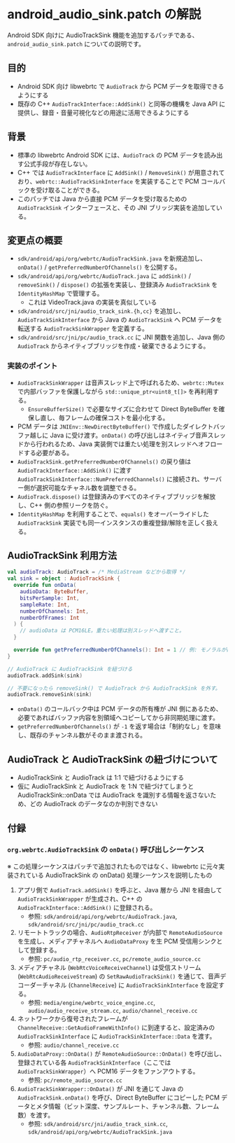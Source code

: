 # android_audio_sink.patch の解説

Android SDK 向けに AudioTrackSink 機能を追加するパッチである、`android_audio_sink.patch` についての説明です。

## 目的

- Android SDK 向け libwebrtc で `AudioTrack` から PCM データを取得できるようにする
- 既存の C++ `AudioTrackInterface::AddSink()` と同等の機構を Java API に提供し、録音・音量可視化などの用途に活用できるようにする

## 背景

- 標準の libwebrtc Android SDK には、`AudioTrack` の PCM データを読み出す公式手段が存在しない。
- C++ では `AudioTrackInterface` に `AddSink()` / `RemoveSink()` が用意されており、`webrtc::AudioTrackSinkInterface` を実装することで PCM コールバックを受け取ることができる。
- このパッチでは Java から直接 PCM データを受け取るための `AudioTrackSink` インターフェースと、その JNI ブリッジ実装を追加している。

## 変更点の概要

- `sdk/android/api/org/webrtc/AudioTrackSink.java` を新規追加し、`onData()` / `getPreferredNumberOfChannels()` を公開する。
- `sdk/android/api/org/webrtc/AudioTrack.java` に `addSink()` / `removeSink()` / `dispose()` の拡張を実装し、登録済み `AudioTrackSink` を `IdentityHashMap` で管理する。
  - これは VideoTrack.java の実装を真似している
- `sdk/android/src/jni/audio_track_sink.{h,cc}` を追加し、`AudioTrackSinkInterface` から Java の `AudioTrackSink` へ PCM データを転送する `AudioTrackSinkWrapper` を定義する。
- `sdk/android/src/jni/pc/audio_track.cc` に JNI 関数を追加し、Java 側の `AudioTrack` からネイティブブリッジを作成・破棄できるようにする。

### 実装のポイント

- `AudioTrackSinkWrapper` は音声スレッド上で呼ばれるため、`webrtc::Mutex` で内部バッファを保護しながら `std::unique_ptr<uint8_t[]>` を再利用する。
  - `EnsureBufferSize()` で必要なサイズに合わせて Direct ByteBuffer を確保し直し、毎フレームの確保コストを最小化する。
- PCM データは `JNIEnv::NewDirectByteBuffer()` で作成したダイレクトバッファ越しに Java に受け渡す。`onData()` の呼び出しはネイティブ音声スレッドから行われるため、Java 実装側では重たい処理を別スレッドへオフロードする必要がある。
- `AudioTrackSink.getPreferredNumberOfChannels()` の戻り値は `AudioTrackInterface::AddSink()` に渡す `AudioTrackSinkInterface::NumPreferredChannels()` に接続され、サーバー側が選択可能なチャネル数を調整できる。
- `AudioTrack.dispose()` は登録済みのすべてのネイティブブリッジを解放し、C++ 側の参照リークを防ぐ。
- `IdentityHashMap` を利用することで、`equals()` をオーバーライドした `AudioTrackSink` 実装でも同一インスタンスの重複登録/解除を正しく扱える。

## AudioTrackSink 利用方法

```kotlin
val audioTrack: AudioTrack = /* MediaStream などから取得 */
val sink = object : AudioTrackSink {
  override fun onData(
    audioData: ByteBuffer,
    bitsPerSample: Int,
    sampleRate: Int,
    numberOfChannels: Int,
    numberOfFrames: Int
  ) {
    // audioData は PCM16LE。重たい処理は別スレッドへ渡すこと。
  }

  override fun getPreferredNumberOfChannels(): Int = 1 // 例: モノラルが欲しい場合
}

// AudioTrack に AudioTrackSink を紐づける
audioTrack.addSink(sink)

// 不要になったら removeSink() で AudioTrack から AudioTrackSink を外す。
audioTrack.removeSink(sink)
```

- `onData()` のコールバック中は PCM データの所有権が JNI 側にあるため、必要であればバッファ内容を別領域へコピーしてから非同期処理に渡す。
- `getPreferredNumberOfChannels()` が `-1` を返す場合は「制約なし」を意味し、既存のチャンネル数がそのまま渡される。

## AudioTrack と AudioTrackSink の紐づけについて

- AudioTrackSink と AudioTrack は 1:1 で紐づけるようにする
- 仮に AudioTrackSink と AudioTrack を 1:N で紐づけてしまうと AudioTrackSink::onData では AudioTrack を識別する情報を返さないため、どの AudioTrack のデータなのか判別できない

## 付録

### `org.webrtc.AudioTrackSink` の `onData()` 呼び出しシーケンス

※ この処理シーケンスはパッチで追加されたものではなく、libwebrtc に元々実装されている AudioTrackSink の onData() 処理シーケンスを説明したもの

1. アプリ側で `AudioTrack.addSink()` を呼ぶと、Java 層から JNI を経由して `AudioTrackSinkWrapper` が生成され、C++ の `AudioTrackInterface::AddSink()` に登録される。
   - 参照: `sdk/android/api/org/webrtc/AudioTrack.java`, `sdk/android/src/jni/pc/audio_track.cc`
2. リモートトラックの場合、`AudioRtpReceiver` が内部で `RemoteAudioSource` を生成し、メディアチャネルへ `AudioDataProxy` を生 PCM 受信用シンクとして登録する。
   - 参照: `pc/audio_rtp_receiver.cc`, `pc/remote_audio_source.cc`
3. メディアチャネル (`WebRtcVoiceReceiveChannel`) は受信ストリーム (`WebRtcAudioReceiveStream`) の `SetRawAudioTrackSink()` を通じて、音声デコーダーチャネル (`ChannelReceive`) に `AudioTrackSinkInterface` を設定する。
   - 参照: `media/engine/webrtc_voice_engine.cc`, `audio/audio_receive_stream.cc`, `audio/channel_receive.cc`
4. ネットワークから復号されたフレームが `ChannelReceive::GetAudioFrameWithInfo()` に到達すると、設定済みの `AudioTrackSinkInterface` に `AudioTrackSinkInterface::Data` を渡す。
   - 参照: `audio/channel_receive.cc`
5. `AudioDataProxy::OnData()` が `RemoteAudioSource::OnData()` を呼び出し、登録されている各 `AudioTrackSinkInterface`（ここでは `AudioTrackSinkWrapper`）へ PCM16 データをファンアウトする。
   - 参照: `pc/remote_audio_source.cc`
6. `AudioTrackSinkWrapper::OnData()` が JNI を通じて Java の `AudioTrackSink.onData()` を呼び、Direct ByteBuffer にコピーした PCM データとメタ情報（ビット深度、サンプルレート、チャンネル数、フレーム数）を渡す。
   - 参照: `sdk/android/src/jni/audio_track_sink.cc`, `sdk/android/api/org/webrtc/AudioTrackSink.java`
